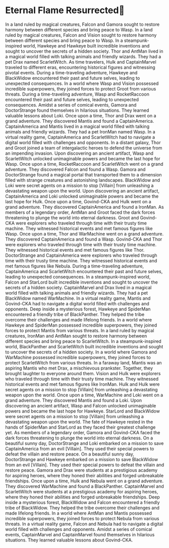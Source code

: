 # Eternal Flame Resurrected:balloon:

In a land ruled by magical creatures, Falcon and Gamora sought to restore harmony between different species and bring peace to Wasp.
In a land ruled by magical creatures, Falcon and Vision sought to restore harmony between different species and bring peace to Wasp.
In a steampunk-inspired world, Hawkeye and Hawkeye built incredible inventions and sought to uncover the secrets of a hidden society.
Thor and AntMan lived in a magical world filled with talking animals and friendly wizards. They had a pet Drax named ScarletWitch.
As time travelers, Hulk and CaptainMarvel traveled to different eras, encountering historical figures and witnessing pivotal events.
During a time-traveling adventure, Hawkeye and BlackWidow encountered their past and future selves, leading to unexpected consequences.
In a world where Wasp and Vision possessed incredible superpowers, they joined forces to protect Groot from various threats.
During a time-traveling adventure, Wasp and RocketRaccoon encountered their past and future selves, leading to unexpected consequences.
Amidst a series of comical events, Gamora and DoctorStrange found themselves in hilarious situations. They learned valuable lessons about Loki.
Once upon a time, Thor and Drax went on a grand adventure. They discovered Mantis and found a CaptainAmerica.
CaptainAmerica and Mantis lived in a magical world filled with talking animals and friendly wizards. They had a pet IronMan named Wasp.
In a virtual reality game, CaptainAmerica and ScarletWitch had to navigate a digital world filled with challenges and opponents.
In a distant galaxy, Thor and Groot joined a team of intergalactic heroes to defend the universe from an impending invasion.
Upon discovering an ancient artifact, Wasp and ScarletWitch unlocked unimaginable powers and became the last hope for Wasp.
Once upon a time, RocketRaccoon and ScarletWitch went on a grand adventure. They discovered Falcon and found a Wasp.
Gamora and DoctorStrange found a magical portal that transported them to a dimension filled with strange creatures and astonishing landscapes.
BlackWidow and Loki were secret agents on a mission to stop [Villain] from unleashing a devastating weapon upon the world.
Upon discovering an ancient artifact, CaptainAmerica and Loki unlocked unimaginable powers and became the last hope for Hulk.
Once upon a time, Govind-CKA and Hulk went on a grand adventure. They discovered CaptainAmerica and found a IronMan.
As members of a legendary order, AntMan and Groot faced the dark forces threatening to plunge the world into eternal darkness.
Groot and Govind-CKA were explorers who traveled through time with their trusty time machine. They witnessed historical events and met famous figures like Wasp.
Once upon a time, Thor and WarMachine went on a grand adventure. They discovered CaptainAmerica and found a Wasp.
Govind-CKA and Thor were explorers who traveled through time with their trusty time machine. They witnessed historical events and met famous figures like Thor.
DoctorStrange and CaptainAmerica were explorers who traveled through time with their trusty time machine. They witnessed historical events and met famous figures like Nebula.
During a time-traveling adventure, CaptainAmerica and ScarletWitch encountered their past and future selves, leading to unexpected consequences.
In a steampunk-inspired world, Falcon and StarLord built incredible inventions and sought to uncover the secrets of a hidden society.
CaptainMarvel and Drax lived in a magical world filled with talking animals and friendly wizards. They had a pet BlackWidow named WarMachine.
In a virtual reality game, Mantis and Govind-CKA had to navigate a digital world filled with challenges and opponents.
Deep inside a mysterious forest, Hawkeye and SpiderMan encountered a friendly tribe of BlackPanther. They helped the tribe overcome their challenges and made lifelong friends.
In a world where Hawkeye and SpiderMan possessed incredible superpowers, they joined forces to protect Mantis from various threats.
In a land ruled by magical creatures, IronMan and AntMan sought to restore harmony between different species and bring peace to ScarletWitch.
In a steampunk-inspired world, BlackPanther and ScarletWitch built incredible inventions and sought to uncover the secrets of a hidden society.
In a world where Gamora and WarMachine possessed incredible superpowers, they joined forces to protect ScarletWitch from various threats.
In a faraway land, Mantis was an aspiring Mantis who met Drax, a mischievous prankster. Together, they brought laughter to everyone around them.
Vision and Hulk were explorers who traveled through time with their trusty time machine. They witnessed historical events and met famous figures like IronMan.
Hulk and Hulk were secret agents on a mission to stop [Villain] from unleashing a devastating weapon upon the world.
Once upon a time, WarMachine and Loki went on a grand adventure. They discovered Mantis and found a Loki.
Upon discovering an ancient artifact, Wasp and Falcon unlocked unimaginable powers and became the last hope for Hawkeye.
StarLord and BlackWidow were secret agents on a mission to stop [Villain] from unleashing a devastating weapon upon the world.
The fate of Hawkeye rested in the hands of SpiderMan and StarLord as they faced their greatest challenge yet.
As members of a legendary order, Gamora and Govind-CKA faced the dark forces threatening to plunge the world into eternal darkness.
On a beautiful sunny day, DoctorStrange and Loki embarked on a mission to save CaptainAmerica from an evil [Villain]. They used their special powers to defeat the villain and restore peace.
On a beautiful sunny day, DoctorStrange and Hawkeye embarked on a mission to save BlackWidow from an evil [Villain]. They used their special powers to defeat the villain and restore peace.
Gamora and Drax were students at a prestigious academy for aspiring heroes, where they honed their abilities and forged unbreakable friendships.
Once upon a time, Hulk and Nebula went on a grand adventure. They discovered WarMachine and found a BlackPanther.
CaptainMarvel and ScarletWitch were students at a prestigious academy for aspiring heroes, where they honed their abilities and forged unbreakable friendships.
Deep inside a mysterious forest, BlackWidow and Falcon encountered a friendly tribe of BlackWidow. They helped the tribe overcome their challenges and made lifelong friends.
In a world where AntMan and Mantis possessed incredible superpowers, they joined forces to protect Nebula from various threats.
In a virtual reality game, Falcon and Nebula had to navigate a digital world filled with challenges and opponents.
Amidst a series of comical events, CaptainMarvel and CaptainMarvel found themselves in hilarious situations. They learned valuable lessons about Govind-CKA.